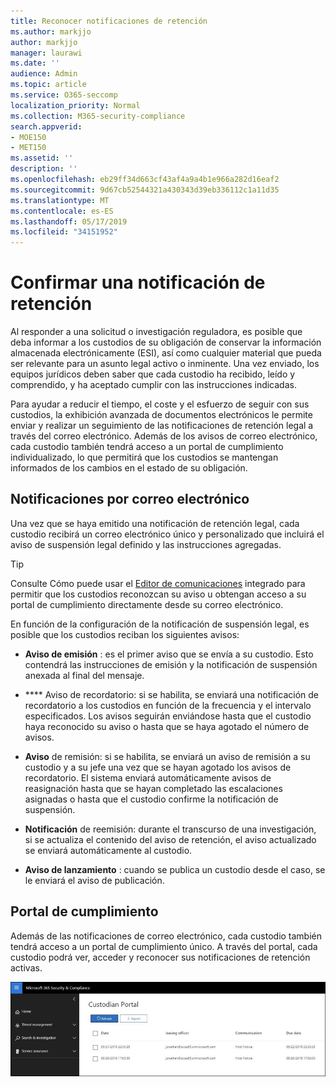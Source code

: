 ```yaml
---
title: Reconocer notificaciones de retención
ms.author: markjjo
author: markjjo
manager: laurawi
ms.date: ''
audience: Admin
ms.topic: article
ms.service: O365-seccomp
localization_priority: Normal
ms.collection: M365-security-compliance
search.appverid:
- MOE150
- MET150
ms.assetid: ''
description: ''
ms.openlocfilehash: eb29ff34d663cf43af4a9a4b1e966a282d16eaf2
ms.sourcegitcommit: 9d67cb52544321a430343d39eb336112c1a11d35
ms.translationtype: MT
ms.contentlocale: es-ES
ms.lasthandoff: 05/17/2019
ms.locfileid: "34151952"
---
```

# <a name="acknowledge-a-hold-notification"></a>Confirmar una notificación de retención 
Al responder a una solicitud o investigación reguladora, es posible que deba informar a los custodios de su obligación de conservar la información almacenada electrónicamente (ESI), así como cualquier material que pueda ser relevante para un asunto legal activo o inminente. Una vez enviado, los equipos jurídicos deben saber que cada custodio ha recibido, leído y comprendido, y ha aceptado cumplir con las instrucciones indicadas.

Para ayudar a reducir el tiempo, el coste y el esfuerzo de seguir con sus custodios, la exhibición avanzada de documentos electrónicos le permite enviar y realizar un seguimiento de las notificaciones de retención legal a través del correo electrónico. Además de los avisos de correo electrónico, cada custodio también tendrá acceso a un portal de cumplimiento individualizado, lo que permitirá que los custodios se mantengan informados de los cambios en el estado de su obligación.

## <a name="email-notifications"></a>Notificaciones por correo electrónico
Una vez que se haya emitido una notificación de retención legal, cada custodio recibirá un correo electrónico único y personalizado que incluirá el aviso de suspensión legal definido y las instrucciones agregadas. 

> [!Tip] 
> Consulte Cómo puede usar el [Editor de comunicaciones](using-communications-editor.md) integrado para permitir que los custodios reconozcan su aviso u obtengan acceso a su portal de cumplimiento directamente desde su correo electrónico.

En función de la configuración de la notificación de suspensión legal, es posible que los custodios reciban los siguientes avisos: 

- **Aviso de emisión** : es el primer aviso que se envía a su custodio. Esto contendrá las instrucciones de emisión y la notificación de suspensión anexada al final del mensaje.

- **** Aviso de recordatorio: si se habilita, se enviará una notificación de recordatorio a los custodios en función de la frecuencia y el intervalo especificados. Los avisos seguirán enviándose hasta que el custodio haya reconocido su aviso o hasta que se haya agotado el número de avisos.

- **Aviso** de remisión: si se habilita, se enviará un aviso de remisión a su custodio y a su jefe una vez que se hayan agotado los avisos de recordatorio. El sistema enviará automáticamente avisos de reasignación hasta que se hayan completado las escalaciones asignadas o hasta que el custodio confirme la notificación de suspensión.

- **Notificación** de reemisión: durante el transcurso de una investigación, si se actualiza el contenido del aviso de retención, el aviso actualizado se enviará automáticamente al custodio.

- **Aviso de lanzamiento** : cuando se publica un custodio desde el caso, se le enviará el aviso de publicación. 

## <a name="compliance-portal"></a>Portal de cumplimiento
Además de las notificaciones de correo electrónico, cada custodio también tendrá acceso a un portal de cumplimiento único. A través del portal, cada custodio podrá ver, acceder y reconocer sus notificaciones de retención activas.

![Portal de cumplimiento de un custodio](../media/CustodianPortal.jpg)

